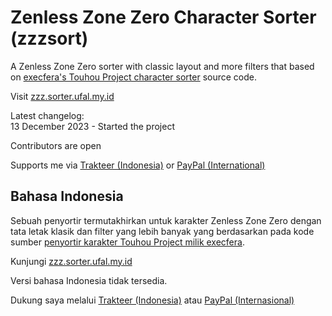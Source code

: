 # Zenless Zone Zero Character Sorter (zzzsort)
A Zenless Zone Zero sorter with classic layout and more filters that based on [execfera's Touhou Project character sorter](https://tohosort.frelia.my/) source code.

Visit [zzz.sorter.ufal.my.id](https://zzz.sorter.ufal.my.id/)

Latest changelog:<br>
13 December 2023 - Started the project

Contributors are open

Supports me via [Trakteer (Indonesia)](https://trakteer.id/ufalsalman/tip) or [PayPal (International)](https://paypal.me/ufalsalman)

## Bahasa Indonesia

Sebuah penyortir termutakhirkan untuk karakter Zenless Zone Zero dengan tata letak klasik dan  filter yang lebih banyak yang berdasarkan pada kode sumber [penyortir karakter Touhou Project milik execfera](https://tohosort.frelia.my/).

Kunjungi [zzz.sorter.ufal.my.id](https://zzz.sorter.ufal.my.id/)

Versi bahasa Indonesia tidak tersedia.

Dukung saya melalui [Trakteer (Indonesia)](https://trakteer.id/ufalsalman/tip) atau [PayPal (Internasional)](https://paypal.me/ufalsalman)
